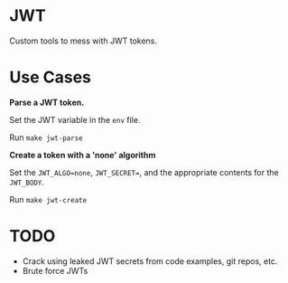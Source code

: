 # JWT

Custom tools to mess with JWT tokens.

# Use Cases

__Parse a JWT token.__

Set the JWT variable in the `env` file.

Run `make jwt-parse`

__Create a token with a 'none' algorithm__

Set the `JWT_ALGO=none`, `JWT_SECRET=`, and the appropriate contents for the `JWT_BODY`.

Run `make jwt-create`

# TODO

* Crack using leaked JWT secrets from code examples, git repos, etc.
* Brute force JWTs